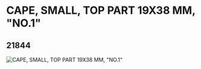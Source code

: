 # CAPE, SMALL, TOP PART 19X38 MM, "NO.1"
## 21844
![CAPE, SMALL, TOP PART 19X38 MM, "NO.1"](https://lc-www-live-s.legocdn.com/media/bricks/5/2/6119513.jpg)